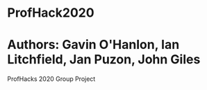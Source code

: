 # ProfHack2020

# Authors: Gavin O'Hanlon, Ian Litchfield, Jan Puzon, John Giles
ProfHacks 2020 Group Project
